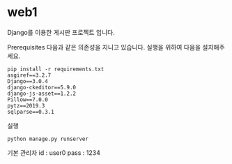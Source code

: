 # web1
Django를 이용한 게시판 프로젝트 입니다.


Prerequisites
다음과 같은 의존성을 지니고 있습니다.
실행을 위하여 다음을 설치해주세요.

```
pip install -r requirements.txt
asgiref==3.2.7
Django==3.0.4
django-ckeditor==5.9.0
django-js-asset==1.2.2
Pillow==7.0.0
pytz==2019.3
sqlparse==0.3.1
```

실행 
```
python manage.py runserver
```

기본 관리자 
id : user0
pass : 1234
